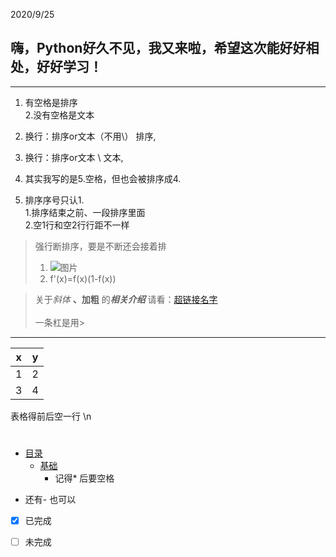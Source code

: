 2020/9/25
## 嗨，Python好久不见，我又来啦，希望这次能好好相处，好好学习！
---
1. 有空格是排序\
2.没有空格是文本
2.  换行：排序or文本（不用\） 排序,
3.  换行：排序or文本      \ 文本,

5. 其实我写的是5.空格，但也会被排序成4.
6. 排序序号只认1. \
1.排序结束之前、一段排序里面\
2.空1行和空2行行距不一样

>强行断排序，要是不断还会接着排
>1. ![图片]() 
>5. f'(x)=f(x)(1-f(x))

> 关于*斜体* **、加粗** 的***相关介绍*** 请看：[超链接名字](链接)\
>\
>一条杠是用>
---
|x|y|
|-|-|
|1|2|
|3|4|
表格得前后空一行
\n

#
* [目录](#目录)
   * [基础](#基础)
      * 记得* 后要空格
- 还有- 也可以

- [x] 已完成
- [ ] 未完成

